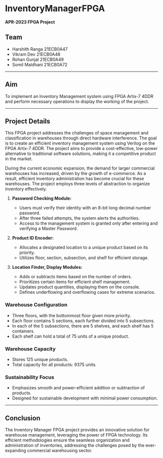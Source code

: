 # InventoryManagerFPGA

**APR-2023 FPGA Project**

## Team
- Harshith Ranga 21ECB0A47
- Vikram Dev 21ECB0A48
- Rohan Gunjal 21ECB0A49
- Somil Maldhani 21ECB0A72

---

## Aim
To implement an Inventory Management system using FPGA Artix-7 4DDR and perform necessary operations to display the working of the project.

---

## Project Details
This FPGA project addresses the challenges of space management and classification in warehouses through direct hardware interference. The goal is to create an efficient inventory management system using Verilog on the FPGA Artix-7 4DDR. The project aims to provide a cost-effective, low-power alternative to traditional software solutions, making it a competitive product in the market.

During the current economic expansion, the demand for larger commercial warehouses has increased, driven by the growth of e-commerce. As a result, efficient inventory administration has become crucial for these warehouses. The project employs three levels of abstraction to organize inventory effectively.

1. **Password Checking Module:**
   - Users must verify their identity with an 8-bit long decimal number password.
   - After three failed attempts, the system alerts the authorities.
   - Access to the management system is granted only after entering and verifying a Master Password.

2. **Product ID Encoder:**
   - Allocates a designated location to a unique product based on its priority.
   - Utilizes floor, section, subsection, and shelf for efficient storage.

3. **Location Finder, Display Modules:**
   - Adds or subtracts items based on the number of orders.
   - Prioritizes certain items for efficient shelf management.
   - Updates product quantities, displaying them on the console.
   - Defines underflowing and overflowing cases for extreme scenarios.

### Warehouse Configuration
- Three floors, with the bottommost floor given more priority.
- Each floor contains 5 sections, each further divided into 5 subsections.
- In each of the 5 subsections, there are 5 shelves, and each shelf has 5 containers.
- Each shelf can hold a total of 75 units of a unique product.

### Warehouse Capacity
- Stores 125 unique products.
- Total capacity for all products: 9375 units.

### Sustainability Focus
- Emphasizes smooth and power-efficient addition or subtraction of products.
- Designed for sustainable development with minimal power consumption.

---

## Conclusion
The Inventory Manager FPGA project provides an innovative solution for warehouse management, leveraging the power of FPGA technology. Its efficient methodologies ensure the seamless organization and administration of inventories, addressing the challenges posed by the ever-expanding commercial warehousing sector.
